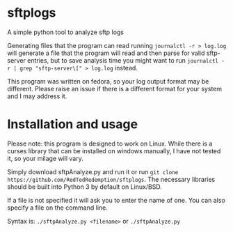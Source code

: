 # sftplogs
A simple python tool to analyze sftp logs

Generating files that the program can read
running `journalctl -r > log.log` will generate a file that the program will read and then parse for valid sftp-server entries, but to save analysis time you might
want to run `journalctl -r | grep "sftp-server\[" > log.log` instead.

This program was written on fedora, so your log output format may be different. Please raise an issue if there is a different format for your system and I may address it.

# Installation and usage
Please note: this program is designed to work on Linux. While there is a curses library that can be installed on windows manually, I have not tested it, so your milage will vary.

Simply download sftpAnalyze.py and run it or run `git clone https://github.com/RedTedRedemption/sftplogs`. The necessary libraries should be built into Python 3 by default on Linux/BSD.

If a file is not specified it will ask you to enter the name of one.
You can also specify a file on the command line.

Syntax is:
`./sftpAnalyze.py <filename>` or
`./sftpAnalyze.py`
